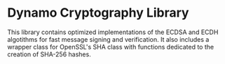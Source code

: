 # Dynamo Cryptography Library

This library contains optimized implementations of the ECDSA and ECDH algotithms for fast message signing and verification.
It also includes a wrapper class for OpenSSL's SHA class with functions dedicated to the creation of SHA-256 hashes.